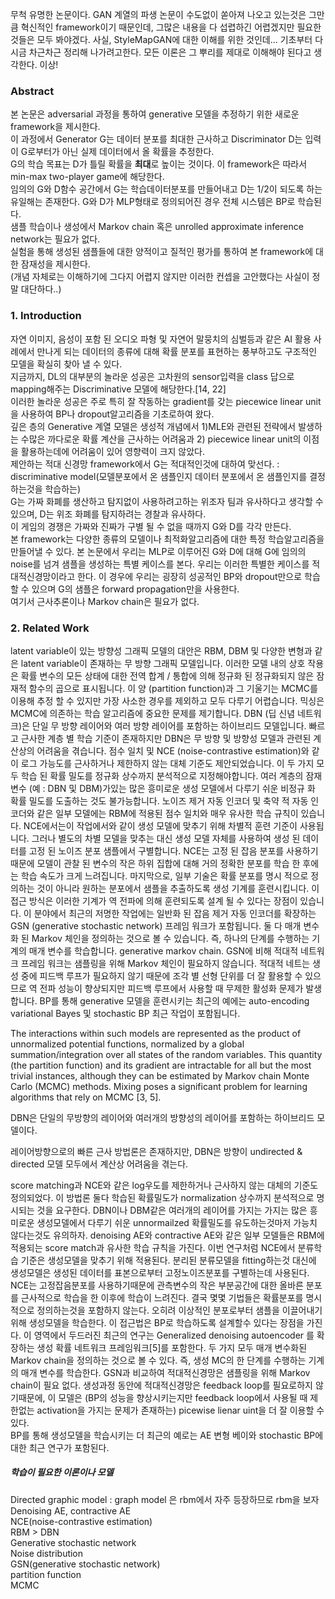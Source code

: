 
 무척 유명한 논문이다. GAN 계열의 파생 논문이 수도없이 쏟아져 나오고 있는것은 그만큼 혁신적인 framework이기 때문인데, 그많은 내용을 다 섭렵하긴 어렵겠지만 필요한것들은 모두 봐야겠다.
사실, StyleMapGAN에 대한 이해를 위한 것인데... 기초부터 다시금 차근차근 정리해 나가려고한다. 모든 이론은 그 뿌리를 제대로 이해해야 된다고 생각한다.
이상!

### Abstract
본 논문은 adversarial 과정을 통하여 generative 모델을 추정하기 위한 새로운 framework을 제시한다.  
이 과정에서 Generator G는 데이터 분포를 최대한 근사하고 Discriminator D는 입력이 G로부터가 아닌 실제 데이터에서 올 확률을 추정한다.  
G의 학습 목표는 D가 틀릴 확률을 **최대**로 높이는 것이다. 이 framework은 따라서 min-max two-player game에 해당한다.  
임의의 G와 D함수 공간에서 G는 학습데이터분포를 만들어내고 D는 1/2이 되도록 하는 유일해는 존재한다.
G와 D가 MLP형태로 정의되어진 경우 전체 시스템은 BP로 학습된다.  
샘플 학습이나 생성에서 Markov chain 혹은 unrolled approximate inference network는 필요가 없다.  
실험을 통해 생성된 샘플들에 대한 양적이고 질적인 평가를 통하여 본 framework에 대한 잠재성을 제시한다.  
(개념 자체로는 이해하기에 그다지 어렵지 않지만 이러한 컨셉을 고안했다는 사실이 정말 대단하다..)

### 1. Introduction

자연 이미지, 음성이 포함 된 오디오 파형 및 자연어 말뭉치의 심벌등과 같은 AI 활용 사례에서 만나게 되는 데이터의 종류에 대해 확률 분포를 표현하는 풍부하고도 구조적인 모델을 확실히 찾아 낼 수 있다.  
지금까지, DL의 대부분의 놀라운 성공은 고차원의 sensor입력을 class 답으로 mapping해주는 Discriminative 모델에 해당한다.[14, 22]  
이러한 놀라운 성공은 주로 특히 잘 작동하는 gradient를 갖는 piecewice linear unit을 사용하여 BP나 dropout알고리즘을 기초로하여 왔다.  
깊은 층의 Generative 계열 모델은 생성적 개념에서 1)MLE와 관련된 전략에서 발생하는 수많은 까다로운 확률 계산을 근사하는 어려움과 2) piecewice linear unit의 이점을 활용하는데에 어려움이 있어 영향력이 크지 않았다.  
제안하는 적대 신경망 framework에서 G는 적대적인것에 대하여 맞선다. : discriminative model(모델분포에서 온 샘플인지 데이터 분포에서 온 샘플인지를 결정하는것을 학습하는)  
G는  가짜 화폐를 생산하고 탐지없이 사용하려고하는 위조자 팀과 유사하다고 생각할 수 있으며, D는 위조 화폐를 탐지하려는 경찰과 유사하다.  
이 게임의 경쟁은 가짜와 진짜가 구별 될 수 없을 때까지 G와 D를 각각 만든다.  
본 framework는 다양한 종류의 모델이나 최적화알고리즘에 대한 특정 학습알고리즘을 만들어낼 수 있다. 본 논문에서 우리는 MLP로 이루어진 G와 D에 대해 G에 임의의 noise를 넘겨 샘플을 생성하는 특별 케이스를 본다. 우리는 이러한 특별한 케이스를 적대적신경망이라고 한다. 이 경우에 우리는 굉장히 성공적인 BP와 dropout만으로 학습할 수 있으며 G의 샘플은 forward propagation만을 사용한다.  
여기서 근사추론이나 Markov chain은 필요가 없다.

### 2. Related Work

latent variable이 있는 방향성 그래픽 모델의 대안은 RBM, DBM 및 다양한 변형과 같은 latent variable이 존재하는 무 방향 그래픽 모델입니다. 이러한 모델 내의 상호 작용은 확률 변수의 모든 상태에 대한 전역 합계 / 통합에 의해 정규화 된 정규화되지 않은 잠재적 함수의 곱으로 표시됩니다. 이 양 (partition function)과 그 기울기는 MCMC를 이용해 추정 할 수 있지만 가장 사소한 경우를 제외하고 모두 다루기 어렵습니다. 믹싱은 MCMC에 의존하는 학습 알고리즘에 중요한 문제를 제기합니다. DBN (딥 신념 네트워크)은 단일 무 방향 레이어와 여러 방향 레이어를 포함하는 하이브리드 모델입니다. 빠르고 근사한 계층 별 학습 기준이 존재하지만 DBN은 무 방향 및 방향성 모델과 관련된 계산상의 어려움을 겪습니다. 점수 일치 및 NCE (noise-contrastive estimation)와 같이 로그 가능도를 근사하거나 제한하지 않는 대체 기준도 제안되었습니다. 이 두 가지 모두 학습 된 확률 밀도를 정규화 상수까지 분석적으로 지정해야합니다. 여러 계층의 잠재 변수 (예 : DBN 및 DBM)가있는 많은 흥미로운 생성 모델에서 다루기 쉬운 비정규 화 확률 밀도를 도출하는 것도 불가능합니다. 노이즈 제거 자동 인코더 및 축약 적 자동 인코더와 같은 일부 모델에는 RBM에 적용된 점수 일치와 매우 유사한 학습 규칙이 있습니다. NCE에서는이 작업에서와 같이 생성 모델에 맞추기 위해 차별적 훈련 기준이 사용됩니다. 그러나 별도의 차별 모델을 맞추는 대신 생성 모델 자체를 사용하여 생성 된 데이터를 고정 된 노이즈 분포 샘플에서 구별합니다. NCE는 고정 된 잡음 분포를 사용하기 때문에 모델이 관찰 된 변수의 작은 하위 집합에 대해 거의 정확한 분포를 학습 한 후에는 학습 속도가 크게 느려집니다. 마지막으로, 일부 기술은 확률 분포를 명시 적으로 정의하는 것이 아니라 원하는 분포에서 샘플을 추출하도록 생성 기계를 훈련시킵니다. 이 접근 방식은 이러한 기계가 역 전파에 의해 훈련되도록 설계 될 수 있다는 장점이 있습니다. 이 분야에서 최근의 저명한 작업에는 일반화 된 잡음 제거 자동 인코더를 확장하는 GSN (generative stochastic network) 프레임 워크가 포함됩니다. 둘 다 매개 변수화 된 Markov 체인을 정의하는 것으로 볼 수 있습니다. 즉, 하나의 단계를 수행하는 기계의 매개 변수를 학습합니다. generative markov chain. GSN에 비해 적대적 네트워크 프레임 워크는 샘플링을 위해 Markov 체인이 필요하지 않습니다. 적대적 네트는 생성 중에 피드백 루프가 필요하지 않기 때문에 조각 별 선형 단위를 더 잘 활용할 수 있으므로 역 전파 성능이 향상되지만 피드백 루프에서 사용할 때 무제한 활성화 문제가 발생합니다. BP를 통해 generative 모델을 훈련시키는 최근의 예에는 auto-encoding variational Bayes 및 stochastic BP 최근 작업이 포함됩니다.

The interactions within such models are represented as the product of unnormalized potential functions, normalized by a global summation/integration over all states of the random variables. This quantity (the partition function) and its gradient are intractable for all but the most trivial instances, although they can be estimated by Markov chain Monte Carlo (MCMC) methods. Mixing poses a significant problem for learning algorithms that rely on MCMC [3, 5].  

DBN은 단일의 무방향의 레이어와 여러개의 방향성의 레이어를 포함하는 하이브리드 모델이다.   

레이어방향으로의 빠른 근사 방법론은 존재하지만, DBN은 방향이 undirected & directed 모델 모두에서 계산상 어려움을 겪는다.

score matching과 NCE와 같은 log우도를 제한하거나 근사하지 않는 대체의 기준도 정의되었다. 이 방법론 둘다 학습된 확률밀도가 normalization 상수까지 분석적으로 명시되는 것을 요구한다. 
DBN이나 DBM같은 여러개의 레이어를 가지는 가지는 많은 흥미로운 생성모델에서 다루기 쉬운 unnormailzed 확률밀도를 유도하는것마저 가능치 않다는것도 유의하자.
denoising AE와 contractive AE와 같은 일부 모델들은 RBM에 적용되는 score match과 유사한 학습 규칙을 가진다.
이번 연구처럼 NCE에서 분류학습 기준은 생성모델을 맞추기 위해 적용된다. 분리된 분류모델을 fitting하는것 대신에 생성모델은 생성된 데이터를 표본으로부터 고정노이즈분포를 구별하는데 사용된다. NCE는 고정잡음분포를 사용하기때문에 관측변수의 작은 부분공간에 대한 올바른 분포를 근사적으로 학습을 한 이후에 학습이 느려진다. 결국 몇몇 기법들은 확률분포를 명시적으로 정의하는것을 포함하지 않는다. 오히려 이상적인 분포로부터 샘플을 이끌어내기 위해 생성모델을 학습한다. 이 접근법은 BP로 학습하도록 설계할수 있다는 장점을 가진다.
이 영역에서 두드러진 최근의 연구는  Generalized denoising autoencoder 를 확장하는 생성 확률 네트워크 프레임워크[5]를 포함한다. 두 가지 모두 매개 변수화된 Markov chain을 정의하는 것으로 볼 수 있다. 즉, 생성 MC의 한 단계를 수행하는 기계의 매개 변수를 학습한다.
GSN과 비교하여 적대적신경망은 샘플링을 위해 Markov chain이 필요 없다. 생성과정 동안에 적대적신경망은 feedback loop를 필요로하지 않기때문에, 이 모델은 (BP의 성능을 향상시키는지만 feedback loop에서 사용될 때 제한없는 activation을 가지는 문제가 존재하는) picewise lienar uint을 더 잘 이용할 수 있다.  
BP를 통해 생성모델을 학습시키는 더 최근의 예로는 AE 변형 베이와 stochastic BP에 대한 최근 연구가 포함된다.


##### 학습이 필요한 이론이나 모델
Directed graphic model  : graph model 은 rbm에서 자주 등장하므로 rbm을 보자
Denoising AE, contractive AE  
NCE(noise-contrastive estimation)  
RBM > DBN  
Generative stochastic network  
Noise distribution  
GSN(generative stochastic network)  
partition function  
MCMC  
